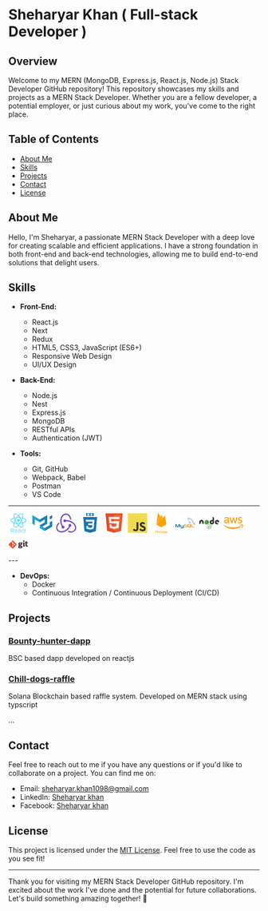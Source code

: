 # Sheharyar Khan ( Full-stack Developer )

## Overview

Welcome to my MERN (MongoDB, Express.js, React.js, Node.js) Stack Developer GitHub repository! This repository showcases my skills and projects as a MERN Stack Developer. Whether you are a fellow developer, a potential employer, or just curious about my work, you've come to the right place.

## Table of Contents

- [About Me](#about-me)
- [Skills](#skills)
- [Projects](#projects)
- [Contact](#contact)
- [License](#license)

## About Me

Hello, I'm Sheharyar, a passionate MERN Stack Developer with a deep love for creating scalable and efficient applications. I have a strong foundation in both front-end and back-end technologies, allowing me to build end-to-end solutions that delight users.

## Skills

- **Front-End:**
  - React.js
  - Next
  - Redux
  - HTML5, CSS3, JavaScript (ES6+)
  - Responsive Web Design
  - UI/UX Design

- **Back-End:**
  - Node.js
  - Nest
  - Express.js
  - MongoDB
  - RESTful APIs
  - Authentication (JWT)

- **Tools:**
  - Git, GitHub
  - Webpack, Babel
  - Postman
  - VS Code
  
---
<div>
  <img src="https://github.com/devicons/devicon/blob/master/icons/react/react-original-wordmark.svg" title="React" alt="React" width="40" height="40"/>&nbsp;
  <img src="https://github.com/devicons/devicon/blob/master/icons/materialui/materialui-original.svg" title="Material UI" alt="Material UI" width="40" height="40"/>&nbsp;
  <img src="https://github.com/devicons/devicon/blob/master/icons/redux/redux-original.svg" title="Redux" alt="Redux " width="40" height="40"/>&nbsp;
  <img src="https://github.com/devicons/devicon/blob/master/icons/css3/css3-plain-wordmark.svg"  title="CSS3" alt="CSS" width="40" height="40"/>&nbsp;
  <img src="https://github.com/devicons/devicon/blob/master/icons/html5/html5-original.svg" title="HTML5" alt="HTML" width="40" height="40"/>&nbsp;
  <img src="https://github.com/devicons/devicon/blob/master/icons/javascript/javascript-original.svg" title="JavaScript" alt="JavaScript" width="40" height="40"/>&nbsp;
  <img src="https://github.com/devicons/devicon/blob/master/icons/firebase/firebase-plain-wordmark.svg" title="Firebase" alt="Firebase" width="40" height="40"/>&nbsp;
  <img src="https://github.com/devicons/devicon/blob/master/icons/mysql/mysql-original-wordmark.svg" title="MySQL"  alt="MySQL" width="40" height="40"/>&nbsp;
  <img src="https://github.com/devicons/devicon/blob/master/icons/nodejs/nodejs-original-wordmark.svg" title="NodeJS" alt="NodeJS" width="40" height="40"/>&nbsp;
  <img src="https://github.com/devicons/devicon/blob/master/icons/amazonwebservices/amazonwebservices-plain-wordmark.svg" title="AWS" alt="AWS" width="40" height="40"/>&nbsp;
  <img src="https://github.com/devicons/devicon/blob/master/icons/git/git-original-wordmark.svg" title="Git" **alt="Git" width="40" height="40"/>
</div>
---

- **DevOps:**
  - Docker
  - Continuous Integration / Continuous Deployment (CI/CD)

## Projects

### [Bounty-hunter-dapp](https://github.com/Sheharyarkhan1098/bunty-hunter-nft-battle-pass)

BSC based dapp developed on reactjs


### [Chill-dogs-raffle](https://github.com/Sheharyarkhan1098/chill-dogs)

Solana Blockchain based raffle system. Developed on MERN stack using typscript

...

## Contact

Feel free to reach out to me if you have any questions or if you'd like to collaborate on a project. You can find me on:

- Email: sheharyar.khan1098@gmail.com
- LinkedIn: [Sheharyar khan](https://www.linkedin.com/in/sheharyar-khan-5b08a7108)
- Facebook: [Sheharyar khan](https://www.facebook.com/sheharyar.khan420)

## License

This project is licensed under the [MIT License](LICENSE.md). Feel free to use the code as you see fit!

---

Thank you for visiting my MERN Stack Developer GitHub repository. I'm excited about the work I've done and the potential for future collaborations. Let's build something amazing together! 🚀
